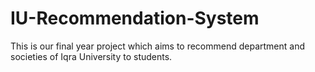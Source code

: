 # IU-Recommendation-System
This is our final year project which aims to recommend department and societies of Iqra University to students. 
